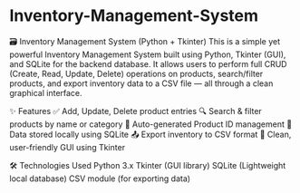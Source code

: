 # Inventory-Management-System
🗃️ Inventory Management System (Python + Tkinter)
This is a simple yet powerful Inventory Management System built using Python, Tkinter (GUI), and SQLite for the backend database. It allows users to perform full CRUD (Create, Read, Update, Delete) operations on products, search/filter products, and export inventory data to a CSV file — all through a clean graphical interface.

✨ Features
✅ Add, Update, Delete product entries
🔍 Search & filter products by name or category
🧮 Auto-generated Product ID management
💾 Data stored locally using SQLite
📤 Export inventory to CSV format
🌈 Clean, user-friendly GUI using Tkinter

🛠️ Technologies Used
Python 3.x
Tkinter (GUI library)
SQLite (Lightweight local database)
CSV module (for exporting data)

